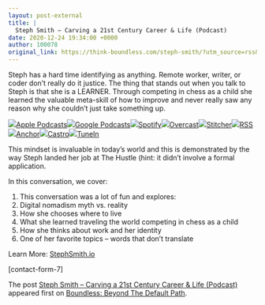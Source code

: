 ```yaml
---
layout: post-external
title: |
  Steph Smith – Carving a 21st Century Career & Life (Podcast)
date: 2020-12-24 19:34:00 +0000
author: 100078
original_link: https://think-boundless.com/steph-smith/?utm_source=rss&utm_medium=rss&utm_campaign=steph-smith
---
```


Steph has a hard time identifying as anything.  Remote worker, writer, or coder don’t really do it justice.  The thing that stands out when you talk to Steph is that she is a LEARNER.  Through competing in chess as a child she learned the valuable meta-skill of how to improve and never really saw any reason why she couldn’t just take something up.

[![](https://i1.wp.com/think-boundless.com/wp-content/plugins/podcast-subscribe-buttons/assets/img/icons/Apple-Podcasts.png?w=1170&ssl=1)Apple Podcasts](https://itunes.apple.com/us/podcast/boundless-the-human-side-of-work/id1328600107?mt=2&uo=4)[![](https://i0.wp.com/think-boundless.com/wp-content/plugins/podcast-subscribe-buttons/assets/img/icons/Google-Podcasts.png?w=1170&ssl=1)Google Podcasts](https://www.google.com/podcasts?feed=aHR0cHM6Ly9hbmNob3IuZm0vcy85MGQ0NDUwL3BvZGNhc3QvcnNz)[![](https://i0.wp.com/think-boundless.com/wp-content/plugins/podcast-subscribe-buttons/assets/img/icons/Spotify.png?w=1170&ssl=1)Spotify](https://open.spotify.com/show/6Jq01IaSy1pLaALq8anZeL?si=xZzvCkLZS3a6drHIaIP0Rg)[![](https://i1.wp.com/think-boundless.com/wp-content/plugins/podcast-subscribe-buttons/assets/img/icons/Overcast.png?w=1170&ssl=1)Overcast](https://overcast.fm/itunes1328600107/boundless-the-human-side-of-work)[![](https://i1.wp.com/think-boundless.com/wp-content/plugins/podcast-subscribe-buttons/assets/img/icons/Stitcher.png?w=1170&ssl=1)Stitcher](https://www.stitcher.com/podcast/paul-millerd/boundless-making-sense-of-the-future-of-work)[![](https://i1.wp.com/think-boundless.com/wp-content/plugins/podcast-subscribe-buttons/assets/img/icons/RSS.png?w=1170&ssl=1)RSS](https://anchor.fm/s/90d4450/podcast/rss)[![](https://i2.wp.com/think-boundless.com/wp-content/plugins/podcast-subscribe-buttons/assets/img/icons/Anchor.png?w=1170&ssl=1)Anchor](https://anchor.fm/boundless-reimagine-future-work)[![](https://i1.wp.com/think-boundless.com/wp-content/plugins/podcast-subscribe-buttons/assets/img/icons/Castro.png?w=1170&ssl=1)Castro](https://castro.fm/podcast/a2334490-8c50-4d34-a33a-f591b278848c)[![](https://i0.wp.com/think-boundless.com/wp-content/plugins/podcast-subscribe-buttons/assets/img/icons/TuneIn.png?w=1170&ssl=1)TuneIn](https://tunein.com/podcasts/Business--Economics-Podcasts/Boundless-The-Human-Side-Of-Work-p1156679/)

This mindset is invaluable in today’s world and this is demonstrated by the way Steph landed her job at The Hustle (hint: it didn’t involve a formal application. 

In this conversation, we cover:

1. This conversation was a lot of fun and explores: 
2. Digital nomadism myth vs. reality
3. How she chooses where to live 
4. What she learned traveling the world competing in chess as a child 
5. How she thinks about work and her identity 
6. One of her favorite topics – words that don’t translate

Learn More: [StephSmith.io ](https://stephsmith.io/)

[contact-form-7]

The post [Steph Smith – Carving a 21st Century Career & Life (Podcast)](https://think-boundless.com/steph-smith/) appeared first on [Boundless: Beyond The Default Path](https://think-boundless.com).
